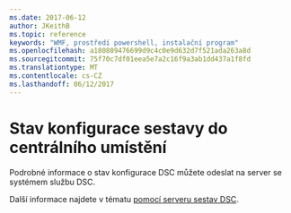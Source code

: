 ```yaml
---
ms.date: 2017-06-12
author: JKeithB
ms.topic: reference
keywords: "WMF, prostředí powershell, instalační program"
ms.openlocfilehash: a180809476699d9c4c0e9d632d7f521ada263a8d
ms.sourcegitcommit: 75f70c7df01eea5e7a2c16f9a3ab1dd437a1f8fd
ms.translationtype: MT
ms.contentlocale: cs-CZ
ms.lasthandoff: 06/12/2017
---
```

# <a name="report-configuration-status-to-central-location"></a>Stav konfigurace sestavy do centrálního umístění

Podrobné informace o stav konfigurace DSC můžete odeslat na server se systémem službu DSC. 

Další informace najdete v tématu [pomocí serveru sestav DSC](https://msdn.microsoft.com/powershell/dsc/reportserver).


